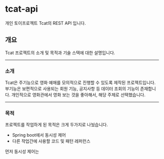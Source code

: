 # tcat-api
개인 토이프로젝트 Tcat의 REST API 입니다.

## 개요
Tcat 프로젝트의 소개 및 목적과 기술 스택에 대한 설명입니다.

---

### 소개
Tcat은 주기능으로 영화 예매를 모의적으로 진행할 수 있도록 제작된 프로젝트입니다.
부기능은 보편적으로 사용되는 회원 기능, 공지사항 등 데이터 조회의 기능이 존재합니다.
개인적으로 영화관에서 영화 보는 것을 좋아해서, 해당 주제로 선택했습니다.

---

### 목적
프로젝트를 작업하게 된 목적은 크게 두가지로 나눴습니다.

+ Spring boot에서 동시성 제어
+ 다른 작업간에 사용할 코드 및 패턴 레퍼런스

먼저 동시성 제어는
